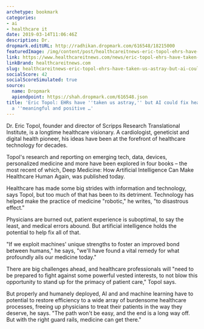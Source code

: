 ```yaml
---
archetype: bookmark
categories:
- ai
- healthcare it
date: 2019-03-14T11:06:46Z
description: Dr.
dropmark.editURL: http://radhikan.dropmark.com/616548/18215000
featuredImage: /img/content/post/healthcareitnews-eric-topol-ehrs-have-taken-us-astray-but-ai-could-fix-healthcare-in-a-meaningful-and-positive.png
link: https://www.healthcareitnews.com/news/eric-topol-ehrs-have-taken-us-astray-ai-could-fix-healthcare-meaningful-and-positive-way
linkBrand: healthcareitnews.com
slug: healthcareitnews-eric-topol-ehrs-have-taken-us-astray-but-ai-could-fix-healthcare-in-a-meaningful-and-positive
socialScore: 42
socialScoreSimulated: true
source:
  name: Dropmark
  apiendpoint: https://shah.dropmark.com/616548.json
title: 'Eric Topol: EHRs have ''taken us astray,'' but AI could fix healthcare in
  a ''meaningful and positive …'
---
```

Dr. Eric Topol, founder and director of Scripps Research Translational Institute, is a longtime healthcare visionary. A cardiologist, geneticist and digital health pioneer, his ideas have been at the forefront of healthcare technology for decades.

Topol's research and reporting on emerging tech, data, devices, personalized medicine and more have been explored in four books – the most recent of which, Deep Medicine: How Artificial Intelligence Can Make Healthcare Human Again, was published today.

Healthcare has made some big strides with information and technology, says Topol, but too much of that has been to its detriment. Technology has helped make the practice of medicine "robotic," he writes, "to disastrous effect."

Physicians are burned out, patient experience is suboptimal, to say the least, and medical errors abound. But artificial intelligence holds the potential to help fix all of that.

"If we exploit machines' unique strengths to foster an improved bond between humans," he says, "we'll have found a vital remedy for what profoundly ails our medicine today."

There are big challenges ahead, and healthcare professionals will "need to be prepared to fight against some powerful vested interests, to not blow this opportunity to stand up for the primacy of patient care," Topol says.

But properly and humanely deployed, AI and and machine learning have to potential to restore efficiency to a wide array of burdensome healthcare processes, freeing up physicians to treat their patients in the way they deserve, he says. "The path won't be easy, and the end is a long way off. But with the right guard rails, medicine can get there."

